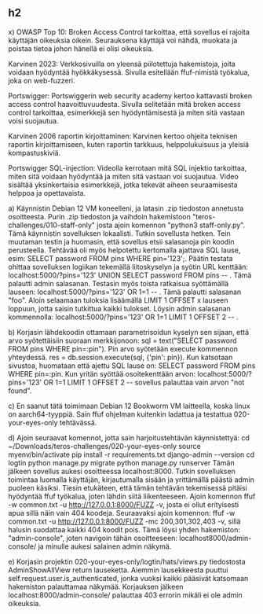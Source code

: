 ## h2

x) 
  OWASP Top 10: Broken Access Control tarkoittaa, että sovellus ei rajoita käyttäjän oikeuksia oikein. Seurauksena käyttäjä voi nähdä, muokata ja poistaa tietoa johon hänellä ei olisi        oikeuksia. 
  
  Karvinen 2023: Verkkosivuilla on yleensä piilotettuja hakemistoja, joita voidaan hyödyntää hyökkäkysessä. Sivulla esitellään ffuf-nimistä työkalua, joka on web-fuzzeri. 
  
  Portswigger: Portswiggerin web security academy kertoo kattavasti broken access control haavoittuvuudesta. Sivulla selitetään mitä broken access control tarkoittaa, esimerkkejä sen         hyödyntämisestä ja miten sitä vastaan voisi suojautua. 
  
  Karvinen 2006 raportin kirjoittaminen: Karvinen kertoo ohjeita teknisen raportin kirjoittamiseen, kuten raportin tarkkuus, helppolukuisuus ja yleisiä kompastuskiviä. 
  
  Portswigger SQL-injection: Videolla kerrotaan mitä SQL injektio tarkoittaa, miten sitä voidaan hyödyntää ja miten sitä vastaan voi suojautua. Video sisältää yksinkertaisia esimerkkejä,     jotka tekevät aiheen seuraamisesta helppoa ja opettavaista.

a) Käynnistin Debian 12 VM koneelleni, ja latasin .zip tiedoston annetusta osoitteesta. Purin .zip tiedoston ja vaihdoin hakemistoon "teros-challenges/010-staff-only" josta ajoin komennon "python3 staff-only.py". Tämä käynnistin sovelluksen lokaalisti. Tutkin sovellusta hetken. Tein muutaman testin ja huomasin, että sovellus etsii salasanoja pin koodin perusteella. Tehtävää oli myös helpotettu kertomalla ajattava SQL lause, esim: SELECT password FROM pins WHERE pin='123';. Päätin testata ohittaa sovelluksen logiikan tekemällä liitoskyselyn ja syötin URL kenttään: localhost:5000/?pins='123' UNION SELECT password FROM pins -- . Tämä palautti admin salasanan. Testasin myös toista ratkaisua syöttämällä lauseen: 
localhost:5000/?pins='123' OR 1=1 -- . Tämä palautti salasanan "foo". Aloin selaamaan tuloksia lisäämällä LIMIT 1 OFFSET x lauseen loppuun, jotta saisin tutkittua kaikki tulokset. Löysin admin salasanan kommennolla: localhost:5000/?pins='123' OR 1=1 LIMIT 1 OFFSET 2 -- . 

b) Korjasin lähdekoodin ottamaan parametrisoidun kyselyn sen sijaan, että arvo syötettäisiin suoraan merkkijonoon: sql = text("SELECT password FROM pins WHERE pin=:pin"). Pin arvo syötetään execute kommennon yhteydessä. res = db.session.execute(sql, {'pin': pin}). Kun katsotaan sivustoa, huomataan että ajettu SQL lause on: SELECT password FROM pins WHERE pin=:pin. Kun yritän syöttää osoitekenttään arvon: localhost:5000/?pins='123' OR 1=1 LIMIT 1 OFFSET 2 -- sovellus palauttaa vain arvon "not found".

c) En saanut tätä toimimaan Debian 12 Bookworm VM laitteella, koska linux on aarch64-tyyppiä. Sain ffuf ohjelman kuitenkin ladattua ja testattua 020-your-eyes-only tehtävässä. 

d) Ajoin seuraavat komennot, jotta sain harjoitustehtävän käynnistettyä: cd ~/Downloads/teros-challenges/020-your-eyes-only
source myenv/bin/activate
pip install -r requirements.txt
django-admin --version
cd logtin
python manage.py migrate
python manage.py runserver
Tämän jälkeen sovellus aukesi osoitteessa localhost:8000. Tutkin sovelluksen toimintaa luomalla käyttäjän, kirjautumalla sisään ja yrittämällä päästä admin puoleen käsiksi. Tiesin etukäteen, että tämän tehtävän tekemisessä pitäisi hyödyntää ffuf työkalua, joten lähdin siitä liikenteeseen. Ajoin komennon ffuf -w common.txt -u http://127.0.0.1:8000/FUZZ -v, josta ei ollut erityisesti apua sillä näin vain 404 koodeja. Seuraavaksi ajoin komennon: ffuf -w common.txt -u http://127.0.0.1:8000/FUZZ -mc 200,301,302,403 -v, sillä halusin suodattaa kaikki 404 koodit pois. Tämä löysi yhden hakemiston: "admin-console", joten navigoin tähän osoitteeseen: localhost8000/admin-console/ ja minulle aukesi salainen admin näkymä. 

e) Korjasin projektin 020-your-eyes-only/logtin/hats/views.py tiedostosta AdminShowAllView return lauseketta. Aiemmin lausekkeesta puuttui self.request.user.is_authenticated, jonka vuoksi kaikki pääsivät katsomaan hakemiston palauttamaa näkymää. Korjauksen jälkeen localhost:8000/admin-console/ palauttaa 403 errorin mikäli ei ole admin oikeuksia. 



